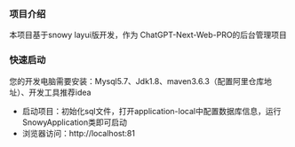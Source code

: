 ### 项目介绍
本项目基于snowy layui版开发，作为 ChatGPT-Next-Web-PRO的后台管理项目

### 快速启动

您的开发电脑需要安装：Mysql5.7、Jdk1.8、maven3.6.3（配置阿里仓库地址）、开发工具推荐idea

* 启动项目：初始化sql文件，打开application-local中配置数据库信息，运行SnowyApplication类即可启动
* 浏览器访问：http://localhost:81 